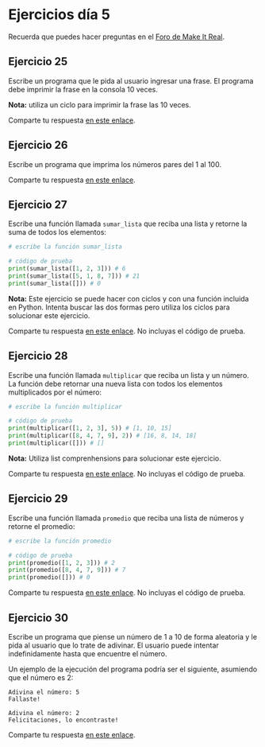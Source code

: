 # Ejercicios día 5

Recuerda que puedes hacer preguntas en el [Foro de Make It Real](https://foro.makeitreal.camp/c/curso-python-ene-2021/7).

## Ejercicio 25

Escribe un programa que le pida al usuario ingresar una frase. El programa debe imprimir la frase en la consola 10 veces.

**Nota:** utiliza un ciclo para imprimir la frase las 10 veces.

Comparte tu respuesta [en este enlace](https://foro.makeitreal.camp/t/respuestas-ejercicio-25-python/2565).

## Ejercicio 26

Escribe un programa que imprima los números pares del 1 al 100.

Comparte tu respuesta [en este enlace](https://foro.makeitreal.camp/t/respuestas-ejercicio-26-python/2566).

## Ejercicio 27

Escribe una función llamada `sumar_lista` que reciba una lista y retorne la suma de todos los elementos:

```python
# escribe la función sumar_lista

# código de prueba
print(sumar_lista([1, 2, 3])) # 6
print(sumar_lista([5, 1, 8, 7])) # 21
print(sumar_lista([])) # 0
```

**Nota:** Este ejercicio se puede hacer con ciclos y con una función incluida en Python. Intenta buscar las dos formas pero utiliza los ciclos para solucionar este ejercicio.

Comparte tu respuesta [en este enlace](https://foro.makeitreal.camp/t/respuestas-ejercicio-27-python/2567). No incluyas el código de prueba.

## Ejercicio 28

Escribe una función llamada `multiplicar` que reciba un lista y un número. La función debe retornar una nueva lista con todos los elementos multiplicados por el número:

```python
# escribe la función multiplicar

# código de prueba
print(multiplicar([1, 2, 3], 5)) # [1, 10, 15]
print(multiplicar([8, 4, 7, 9], 2)) # [16, 8, 14, 18]
print(multiplicar([])) # []
```

**Nota:** Utiliza list comprenhensions para solucionar este ejercicio.

Comparte tu respuesta [en este enlace](https://foro.makeitreal.camp/t/respuestas-ejercicio-28-python/2568). No incluyas el código de prueba.

## Ejercicio 29

Escribe una función llamada `promedio` que reciba una lista de números y retorne el promedio:

```python
# escribe la función promedio

# código de prueba
print(promedio([1, 2, 3])) # 2
print(promedio([8, 4, 7, 9])) # 7
print(promedio([])) # 0
```

Comparte tu respuesta [en este enlace](https://foro.makeitreal.camp/t/respuestas-ejercicio-29-python/2569). No incluyas el código de prueba.

## Ejercicio 30

Escribe un programa que piense un número de 1 a 10 de forma aleatoria y le pida al usuario que lo trate de adivinar. El usuario puede intentar indefinidamente hasta que encuentre el número.

Un ejemplo de la ejecución del programa podría ser el siguiente, asumiendo que el número es 2:

```
Adivina el número: 5
Fallaste!

Adivina el número: 2
Felicitaciones, lo encontraste!
```

Comparte tu respuesta [en este enlace](https://foro.makeitreal.camp/t/respuestas-ejercicio-30-python/2570).
